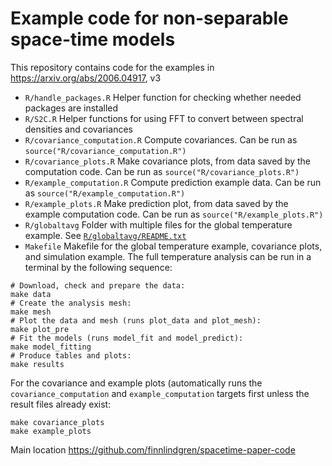 # Example code for non-separable space-time models

This repository contains code for the examples in https://arxiv.org/abs/2006.04917, v3

* `R/handle_packages.R` Helper function for checking whether needed packages are installed
* `R/S2C.R` Helper functions for using FFT to convert between spectral densities and covariances
* `R/covariance_computation.R` Compute covariances. Can be run as `source("R/covariance_computation.R")`
* `R/covariance_plots.R` Make covariance plots, from data saved by the computation code. Can be run as `source("R/covariance_plots.R")`
* `R/example_computation.R` Compute prediction example data. Can be run as `source("R/example_computation.R")`
* `R/example_plots.R` Make prediction plot, from data saved by the example computation code. Can be run as `source("R/example_plots.R")`
* `R/globaltavg` Folder with multiple files for the global temperature example. See
  [`R/globaltavg/README.txt`](R/globaltavg/README.txt)
* `Makefile` Makefile for the global temperature example, covariance plots, and
  simulation example. The full temperature analysis
  can be run in a terminal by the following sequence:
```
# Download, check and prepare the data:
make data
# Create the analysis mesh:
make mesh
# Plot the data and mesh (runs plot_data and plot_mesh):
make plot_pre
# Fit the models (runs model_fit and model_predict):
make model_fitting
# Produce tables and plots:
make results
```
  For the covariance and example plots (automatically runs the
  `covariance_computation` and `example_computation` targets first unless
  the result files already exist:
```
make covariance_plots
make example_plots
```

Main location
https://github.com/finnlindgren/spacetime-paper-code
